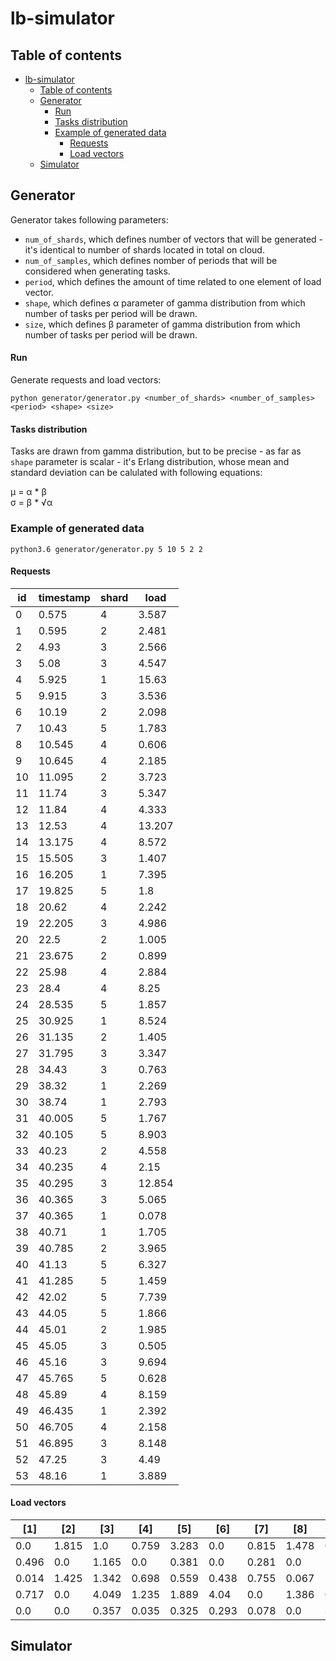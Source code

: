 # lb-simulator

## Table of contents

- [lb-simulator](#lb-simulator)
  * [Table of contents](#table-of-contents)
  * [Generator](#generator)
      - [Run](#run)
      - [Tasks distribution](#tasks-distribution)
    + [Example of generated data](#example-of-generated-data)
      - [Requests](#requests)
      - [Load vectors](#load-vectors)
  * [Simulator](#simulator)
 
## Generator

Generator takes following parameters:
- `num_of_shards`, which defines number of vectors that will be generated - it's identical to number of shards located in total on cloud.
- `num_of_samples`, which defines nomber of periods that will be considered when generating tasks.
- `period`, which defines the amount of time related to one element of load vector.
- `shape`, which defines &alpha; parameter of gamma distribution from which number of tasks per period will be drawn.
- `size`, which defines &beta; parameter of gamma distribution from which number of tasks per period will be drawn.
 
#### Run

Generate requests and load vectors:
```ssh
python generator/generator.py <number_of_shards> <number_of_samples> <period> <shape> <size>
```
#### Tasks distribution

Tasks are drawn from gamma distribution, but to be precise - as far as `shape` parameter is scalar -  it's Erlang distribution, whose mean and standard deviation can be calulated with following equations:

 &mu; = &alpha; * &beta; </br>
 &sigma; =  &beta; * √&alpha;
 
### Example of generated data

```ssh
python3.6 generator/generator.py 5 10 5 2 2
```


#### Requests

|id|timestamp|shard|load |
|------|---------|-----|-----|
|0     |0.575    |4    |3.587|
|1     |0.595    |2    |2.481|
|2     |4.93     |3    |2.566|
|3     |5.08     |3    |4.547|
|4     |5.925    |1    |15.63|
|5     |9.915    |3    |3.536|
|6     |10.19    |2    |2.098|
|7     |10.43    |5    |1.783|
|8     |10.545   |4    |0.606|
|9     |10.645   |4    |2.185|
|10    |11.095   |2    |3.723|
|11    |11.74    |3    |5.347|
|12    |11.84    |4    |4.333|
|13    |12.53    |4    |13.207|
|14    |13.175   |4    |8.572|
|15    |15.505   |3    |1.407|
|16    |16.205   |1    |7.395|
|17    |19.825   |5    |1.8  |
|18    |20.62    |4    |2.242|
|19    |22.205   |3    |4.986|
|20    |22.5     |2    |1.005|
|21    |23.675   |2    |0.899|
|22    |25.98    |4    |2.884|
|23    |28.4     |4    |8.25 |
|24    |28.535   |5    |1.857|
|25    |30.925   |1    |8.524|
|26    |31.135   |2    |1.405|
|27    |31.795   |3    |3.347|
|28    |34.43    |3    |0.763|
|29    |38.32    |1    |2.269|
|30    |38.74    |1    |2.793|
|31    |40.005   |5    |1.767|
|32    |40.105   |5    |8.903|
|33    |40.23    |2    |4.558|
|34    |40.235   |4    |2.15 |
|35    |40.295   |3    |12.854|
|36    |40.365   |3    |5.065|
|37    |40.365   |1    |0.078|
|38    |40.71    |1    |1.705|
|39    |40.785   |2    |3.965|
|40    |41.13    |5    |6.327|
|41    |41.285   |5    |1.459|
|42    |42.02    |5    |7.739|
|43    |44.05    |5    |1.866|
|44    |45.01    |2    |1.985|
|45    |45.05    |3    |0.505|
|46    |45.16    |3    |9.694|
|47    |45.765   |5    |0.628|
|48    |45.89    |4    |8.159|
|49    |46.435   |1    |2.392|
|50    |46.705   |4    |2.158|
|51    |46.895   |3    |8.148|
|52    |47.25    |3    |4.49 |
|53    |48.16    |1    |3.889|



#### Load vectors

| [1] | [2] | [3] | [4] | [5] | [6] | [7] | [8] | [9] | [10] | [11] | [12] 
|-----|-----|-----|-----|-----|-----|-----|-----|-----|-----|-----|---|
|0.0  |1.815|1.0  |0.759|3.283|0.0  |0.815|1.478|0.782|0.846|0.41 |0.0  |
|0.496|0.0  |1.165|0.0  |0.381|0.0  |0.281|0.0  |1.705|0.397|0.0  |0.0  |
|0.014|1.425|1.342|0.698|0.559|0.438|0.755|0.067|2.868|3.326|3.502|1.305|
|0.717|0.0  |4.049|1.235|1.889|4.04 |0.0  |1.386|0.43 |1.254|0.81 |0.0  |
|0.0  |0.0  |0.357|0.035|0.325|0.293|0.078|0.0  |3.184|2.554|0.0  |0.0  |

## Simulator
